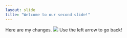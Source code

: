 ```yaml
---
layout: slide
title: "Welcome to our second slide!"
---
```

Here are my changes.
<img src="https://www.peceswiki.com/Imagenes/pez-payaso.jpg" data-canonical-src="https://www.peceswiki.com/Imagenes/pez-payaso.jpg"/>
Use the left arrow to go back!
